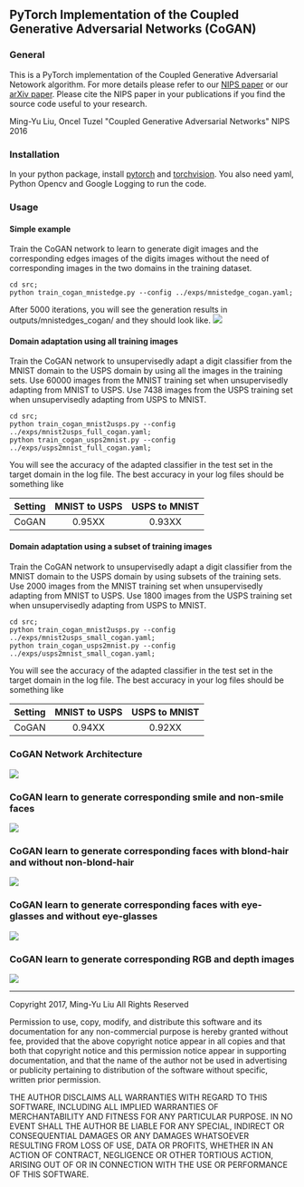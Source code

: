 ## PyTorch Implementation of the Coupled Generative Adversarial Networks (CoGAN)
### General
This is a PyTorch implementation of the Coupled Generative Adversarial Netowork algorithm. For more details please refer to our [NIPS paper](https://papers.nips.cc/paper/6544-coupled-generative-adversarial-networks.pdf) or our [arXiv paper](https://arxiv.org/abs/1606.07536). Please cite the NIPS paper in your publications if you find the source code useful to your research.

Ming-Yu Liu, Oncel Tuzel "Coupled Generative Adversarial Networks" NIPS 2016

### Installation
In your python package, install [pytorch](https://github.com/pytorch/pytorch) and [torchvision](https://github.com/pytorch/vision). You also need yaml, Python Opencv and Google Logging to run the code.


### Usage
#### Simple example

Train the CoGAN network to learn to generate digit images and the corresponding edges images of the digits images without the need of corresponding images in the two domains in the training dataset.
```
cd src;
python train_cogan_mnistedge.py --config ../exps/mnistedge_cogan.yaml;
```
After 5000 iterations, you will see the generation results in outputs/mnistedges_cogan/ and they should look like.
![](https://github.com/mingyuliutw/CoGAN_PyTorch/blob/master/outputs/mnistedge_cogan/mnistedge_cogan_gen_00005000.jpg)


#### Domain adaptation using all training images

Train the CoGAN network to unsupervisedly adapt a digit classifier from the MNIST domain to the USPS domain by using all the images in the training sets. Use 60000 images from the MNIST training set when unsupervisedly adapting from MNIST to USPS. Use 7438 images from the USPS training set when unsupervisedly adapting from USPS to MNIST. 
```
cd src;
python train_cogan_mnist2usps.py --config ../exps/mnist2usps_full_cogan.yaml;
python train_cogan_usps2mnist.py --config ../exps/usps2mnist_full_cogan.yaml;
```
You will see the accuracy of the adapted classifier in the test set in the target domain in the log file. The best accuracy in your log files should be something like

| Setting | MNIST to USPS | USPS to MNIST |
| ------- |:-------------:|:-------------:|
| CoGAN   | 0.95XX        | 0.93XX        |


#### Domain adaptation using a subset of training images

Train the CoGAN network to unsupervisedly adapt a digit classifier from the MNIST domain to the USPS domain by using subsets of the training sets. Use 2000 images from the MNIST training set when unsupervisedly adapting from MNIST to USPS. Use 1800 images from the USPS training set when unsupervisedly adapting from USPS to MNIST. 
```
cd src;
python train_cogan_mnist2usps.py --config ../exps/mnist2usps_small_cogan.yaml;
python train_cogan_usps2mnist.py --config ../exps/usps2mnist_small_cogan.yaml;
```
You will see the accuracy of the adapted classifier in the test set in the target domain in the log file. The best accuracy in your log files should be something like

| Setting | MNIST to USPS | USPS to MNIST |
| ------- |:-------------:|:-------------:|
| CoGAN   | 0.94XX        | 0.92XX        |


### CoGAN Network Architecture
![](https://github.com/mingyuliutw/CoGAN_PyTorch/blob/master/images/overview_landscape_very_tight.jpg)

### CoGAN learn to generate corresponding smile and non-smile faces
![](https://github.com/mingyuliutw/CoGAN_PyTorch/blob/master/images/result_face_smiling_small.jpg)

### CoGAN learn to generate corresponding faces with blond-hair and without non-blond-hair
![](https://github.com/mingyuliutw/CoGAN_PyTorch/blob/master/images/result_face_blondhair_small.jpg)

### CoGAN learn to generate corresponding faces with eye-glasses and without eye-glasses
![](https://github.com/mingyuliutw/CoGAN_PyTorch/blob/master/images/result_face_eyeglasses_small.jpg)

### CoGAN learn to generate corresponding RGB and depth images
![](https://github.com/mingyuliutw/CoGAN_PyTorch/blob/master/images/result_nyu_small.jpg)

---

Copyright 2017, Ming-Yu Liu
All Rights Reserved

Permission to use, copy, modify, and distribute this software and its documentation for any non-commercial purpose is hereby granted without fee, provided that the above copyright notice appear in all copies and that both that copyright notice and this permission notice appear in supporting documentation, and that the name of the author not be used in advertising or publicity pertaining to distribution of the software without specific, written prior permission.

THE AUTHOR DISCLAIMS ALL WARRANTIES WITH REGARD TO THIS SOFTWARE, INCLUDING ALL IMPLIED WARRANTIES OF MERCHANTABILITY AND FITNESS FOR ANY PARTICULAR PURPOSE. IN NO EVENT SHALL THE AUTHOR BE LIABLE FOR ANY SPECIAL, INDIRECT OR CONSEQUENTIAL DAMAGES OR ANY DAMAGES WHATSOEVER RESULTING FROM LOSS OF USE, DATA OR PROFITS, WHETHER IN AN ACTION OF CONTRACT, NEGLIGENCE OR OTHER TORTIOUS ACTION, ARISING OUT OF OR IN CONNECTION WITH THE USE OR PERFORMANCE OF THIS SOFTWARE.

